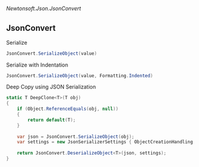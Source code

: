###### Newtonsoft.Json.JsonConvert
## JsonConvert

Serialize
``` csharp
JsonConvert.SerializeObject(value)
```

Serialize with Indentation
``` csharp
JsonConvert.SerializeObject(value, Formatting.Indented)
```

Deep Copy using JSON Serialization
``` csharp
static T DeepClone<T>(T obj)
{
    if (Object.ReferenceEquals(obj, null))
    {
        return default(T);
    }
    
    var json = JsonConvert.SerializeObject(obj);
    var settings = new JsonSerializerSettings { ObjectCreationHandling = ObjectCreationHandling.Replace };
    
    return JsonConvert.DeserializeObject<T>(json, settings);
}
```
